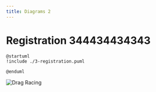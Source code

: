 ```yaml
---
title: Diagrams 2
---
```


# Registration 344434434343

```plantuml
@startuml
!include ./3-registration.puml

@enduml
```

![Drag Racing](Dragster.jpg)

